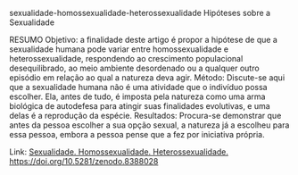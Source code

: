 sexualidade-homossexualidade-heterossexualidade
Hipóteses sobre a Sexualidade

RESUMO
Objetivo: a finalidade deste artigo é propor a hipótese de que a sexualidade humana pode variar entre homossexualidade e heterossexualidade, respondendo ao crescimento populacional desequilibrado, ao meio ambiente desordenado ou a qualquer outro episódio em relação ao qual a natureza deva agir. Método: Discute-se aqui que a sexualidade humana não é uma atividade que o indivíduo possa escolher. Ela, antes de tudo, é imposta pela natureza como uma arma biológica de autodefesa para atingir suas finalidades evolutivas, e uma delas é a reprodução da espécie. Resultados: Procura-se demonstrar que antes da pessoa escolher a sua opção sexual, a natureza já a escolheu para essa pessoa, embora a pessoa pense que a fez por iniciativa própria. 

Link: 
[Sexualidade. Homossexualidade. Heterossexualidade.
](https://doi.org/10.5281/zenodo.8388028)https://doi.org/10.5281/zenodo.8388028

